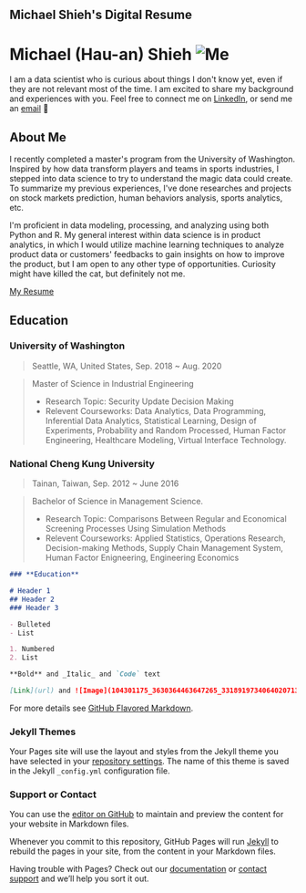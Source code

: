 ## Michael Shieh's Digital Resume

# Michael (Hau-an) Shieh ![Me](https://github.com/mikesh13/Digital_Resume/104301175_3630364463647265_3318919734064020713_o.jpg)

I am a data scientist who is curious about things I don't know yet, even if they are not relevant most of the time. I am excited to share my background and experiences with you. Feel free to connect me on [LinkedIn](https://www.linkedin.com/in/mikesh13), or send me an [email](mailto:mikehash8382@gmail.com) :email:


## About Me

I recently completed a master's program from the University of Washington. Inspired by how data transform players and teams in sports industries, I stepped into data science to try to understand the magic data could create. To summarize my previous experiences, I've done researches and projects on stock markets prediction, human behaviors analysis, sports analytics, etc. 

I'm proficient in data modeling, processing, and analyzing using both Python and R. My general interest within data science is in product analytics, in which I would utilize machine learning techniques to analyze product data or customers' feedbacks to gain insights on how to improve the product, but I am open to any other type of opportunities. Curiosity might have killed the cat, but definitely not me.

[My Resume](https://github.com/mikesh13/Digital_Resume/MIchael_Shieh_Resume_DS.pdf)

## **Education**

### University of Washington 
> Seattle, WA, United States, Sep. 2018 ~ Aug. 2020

> Master of Science in Industrial Engineering
> - Research Topic: Security Update Decision Making
> - Relevent Courseworks: Data Analytics, Data Programming, Inferential Data Analytics, Statistical Learning, Design of Experiments, Probability and Random Processed, Human Factor Engineering, Healthcare Modeling, Virtual Interface Technology.


### National Cheng Kung University
> Tainan, Taiwan, Sep. 2012 ~ June 2016

> Bachelor of Science in Management Science.
> - Research Topic: Comparisons Between Regular and Economical Screening Processes Using Simulation Methods
> - Relevent Courseworks: Applied Statistics, Operations Research, Decision-making Methods, Supply Chain Management System, Human Factor Enigneering, Engineering Economics

```markdown
### **Education**

# Header 1
## Header 2
### Header 3

- Bulleted
- List

1. Numbered
2. List

**Bold** and _Italic_ and `Code` text

[Link](url) and ![Image](104301175_3630364463647265_3318919734064020713_o.jpg)
```

For more details see [GitHub Flavored Markdown](https://guides.github.com/features/mastering-markdown/).

### Jekyll Themes

Your Pages site will use the layout and styles from the Jekyll theme you have selected in your [repository settings](https://github.com/mikesh13/Digital-Resume/settings). The name of this theme is saved in the Jekyll `_config.yml` configuration file.

### Support or Contact

You can use the [editor on GitHub](https://github.com/mikesh13/Digital-Resume/edit/gh-pages/README.md) to maintain and preview the content for your website in Markdown files.

Whenever you commit to this repository, GitHub Pages will run [Jekyll](https://jekyllrb.com/) to rebuild the pages in your site, from the content in your Markdown files.

Having trouble with Pages? Check out our [documentation](https://docs.github.com/categories/github-pages-basics/) or [contact support](https://support.github.com/contact) and we’ll help you sort it out.
